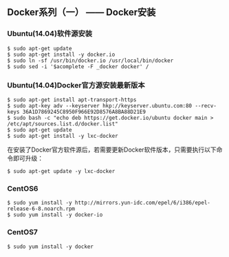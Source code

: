 ## Docker系列（一） —— Docker安装

### Ubuntu(14.04)软件源安装
```
$ sudo apt-get update
$ sudo apt-get install -y docker.io
$ sudo ln -sf /usr/bin/docker.io /usr/local/bin/docker
$ sudo sed -i '$acomplete -F _docker docker' /
```
### Ubuntu(14.04)Docker官方源安装最新版本
```
$ sudo apt-get install apt-transport-https
$ sudo apt-key adv --keyserver hkp://keyserver.ubuntu.com:80 --recv-keys 36A1D7869245C8950F966E92D8576A8BA88D21E9
$ sudo bash -c "echo deb https://get.docker.io/ubuntu docker main > /etc/apt/sources.list.d/docker.list"
$ sudo apt-get update
$ sudo apt-get install -y lxc-docker
```
在安装了Docker官方软件源后，若需要更新Docker软件版本，只需要执行以下命令即可升级：
```
$ sudo apt-get update -y lxc-docker
```
### CentOS6
```
$ sudo yum install -y http://mirrors.yun-idc.com/epel/6/i386/epel-release-6-8.noarch.rpm
$ sudo yum install -y docker-io
```
### CentOS7
```
$ sudo yum install -y docker
```